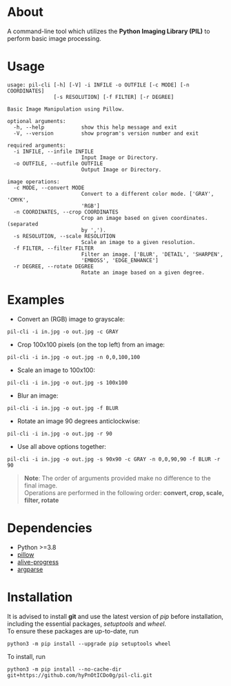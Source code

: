 # About

A command-line tool which utilizes the **Python Imaging Library (PIL)** to perform basic image processing.

# Usage

```
usage: pil-cli [-h] [-V] -i INFILE -o OUTFILE [-c MODE] [-n COORDINATES]
               [-s RESOLUTION] [-f FILTER] [-r DEGREE]

Basic Image Manipulation using Pillow.

optional arguments:
  -h, --help            show this help message and exit
  -V, --version         show program's version number and exit

required arguments:
  -i INFILE, --infile INFILE
                        Input Image or Directory.
  -o OUTFILE, --outfile OUTFILE
                        Output Image or Directory.

image operations:
  -c MODE, --convert MODE
                        Convert to a different color mode. ['GRAY', 'CMYK',
                        'RGB']
  -n COORDINATES, --crop COORDINATES
                        Crop an image based on given coordinates. (separated
                        by ',').
  -s RESOLUTION, --scale RESOLUTION
                        Scale an image to a given resolution.
  -f FILTER, --filter FILTER
                        Filter an image. ['BLUR', 'DETAIL', 'SHARPEN',
                        'EMBOSS', 'EDGE_ENHANCE']
  -r DEGREE, --rotate DEGREE
                        Rotate an image based on a given degree.
```

# Examples

- Convert an (RGB) image to grayscale:
```
pil-cli -i in.jpg -o out.jpg -c GRAY
``` 

- Crop 100x100 pixels (on the top left) from an image:
```
pil-cli -i in.jpg -o out.jpg -n 0,0,100,100
```  

- Scale an image to 100x100:
```
pil-cli -i in.jpg -o out.jpg -s 100x100
```

- Blur an image:
```
pil-cli -i in.jpg -o out.jpg -f BLUR
```

- Rotate an image 90 degrees anticlockwise:
```
pil-cli -i in.jpg -o out.jpg -r 90
```

- Use all above options together:
```
pil-cli -i in.jpg -o out.jpg -s 90x90 -c GRAY -n 0,0,90,90 -f BLUR -r 90
```
> **Note**: The order of arguments provided make no difference to the final image.  
> Operations are performed in the following order: **convert, crop, scale, filter, rotate**


# Dependencies

- Python >=3.8
- [pillow](https://pypi.org/project/Pillow)
- [alive-progress](https://pypi.org/project/alive-progress/)
- [argparse](https://pypi.org/project/argparse)

# Installation

It is advised to install **git** and use the latest version of *pip* before installation, including the essential packages, *setuptools* and *wheel*.  
To ensure these packages are up-to-date, run

```
python3 -m pip install --upgrade pip setuptools wheel
```

To install, run

```
python3 -m pip install --no-cache-dir git+https://github.com/hyPnOtICDo0g/pil-cli.git 
```
